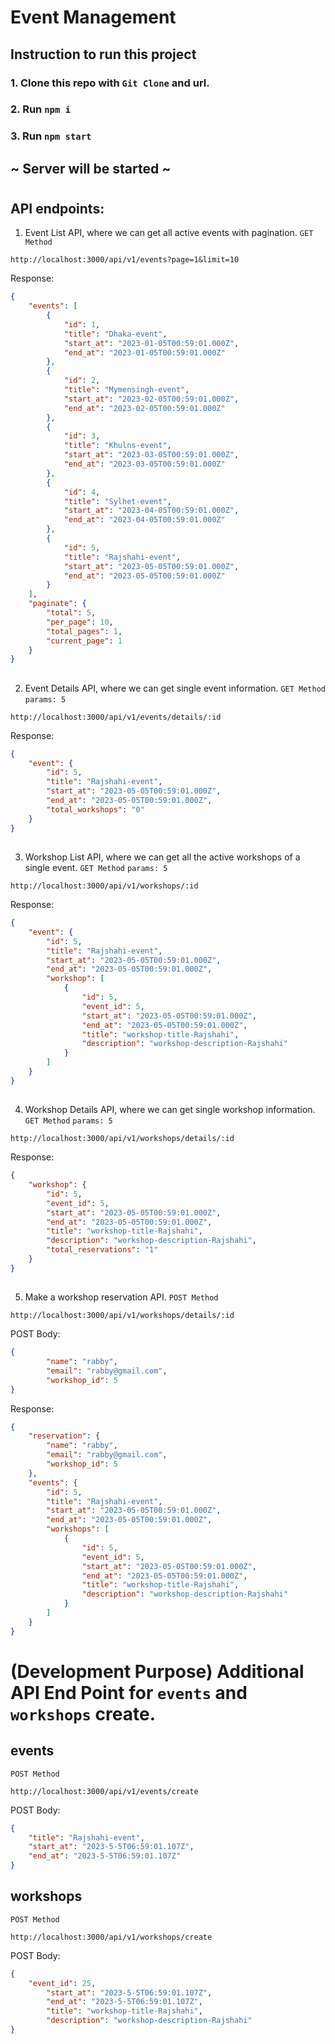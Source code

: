 # Event Management

## Instruction to run this project

### 1. Clone this repo with `Git Clone` and url.
### 2. Run `npm i`
### 3. Run `npm start`

## ~ Server will be started ~
#

## API endpoints:

1. Event List API, where we can get all active events with pagination.
`GET Method`
```
http://localhost:3000/api/v1/events?page=1&limit=10
```
Response:
```JSON
{
    "events": [
        {
            "id": 1,
            "title": "Dhaka-event",
            "start_at": "2023-01-05T00:59:01.000Z",
            "end_at": "2023-01-05T00:59:01.000Z"
        },
        {
            "id": 2,
            "title": "Mymensingh-event",
            "start_at": "2023-02-05T00:59:01.000Z",
            "end_at": "2023-02-05T00:59:01.000Z"
        },
        {
            "id": 3,
            "title": "Khulns-event",
            "start_at": "2023-03-05T00:59:01.000Z",
            "end_at": "2023-03-05T00:59:01.000Z"
        },
        {
            "id": 4,
            "title": "Sylhet-event",
            "start_at": "2023-04-05T00:59:01.000Z",
            "end_at": "2023-04-05T00:59:01.000Z"
        },
        {
            "id": 5,
            "title": "Rajshahi-event",
            "start_at": "2023-05-05T00:59:01.000Z",
            "end_at": "2023-05-05T00:59:01.000Z"
        }
    ],
    "paginate": {
        "total": 5,
        "per_page": 10,
        "total_pages": 1,
        "current_page": 1
    }
}
```

##
2. Event Details API, where we can get single event information.
`GET Method`
`params: 5`
```
http://localhost:3000/api/v1/events/details/:id
```
Response:
```JSON
{
    "event": {
        "id": 5,
        "title": "Rajshahi-event",
        "start_at": "2023-05-05T00:59:01.000Z",
        "end_at": "2023-05-05T00:59:01.000Z",
        "total_workshops": "0"
    }
}
```

##
3. Workshop List API, where we can get all the active workshops of a single event.
`GET Method`
`params: 5`
```
http://localhost:3000/api/v1/workshops/:id
```
Response:
```JSON
{
    "event": {
        "id": 5,
        "title": "Rajshahi-event",
        "start_at": "2023-05-05T00:59:01.000Z",
        "end_at": "2023-05-05T00:59:01.000Z",
        "workshop": [
            {
                "id": 5,
                "event_id": 5,
                "start_at": "2023-05-05T00:59:01.000Z",
                "end_at": "2023-05-05T00:59:01.000Z",
                "title": "workshop-title-Rajshahi",
                "description": "workshop-description-Rajshahi"
            }
        ]
    }
}
```

##
4. Workshop Details API, where we can get single workshop information.
`GET Method`
`params: 5`
```
http://localhost:3000/api/v1/workshops/details/:id
```
Response:
```JSON
{
    "workshop": {
        "id": 5,
        "event_id": 5,
        "start_at": "2023-05-05T00:59:01.000Z",
        "end_at": "2023-05-05T00:59:01.000Z",
        "title": "workshop-title-Rajshahi",
        "description": "workshop-description-Rajshahi",
        "total_reservations": "1"
    }
}
```

##
5. Make a workshop reservation API.
`POST Method`
```
http://localhost:3000/api/v1/workshops/details/:id
```
POST Body:
```JSON
{
        "name": "rabby",
        "email": "rabby@gmail.com",
        "workshop_id": 5
}
```
Response:
```JSON
{
    "reservation": {
        "name": "rabby",
        "email": "rabby@gmail.com",
        "workshop_id": 5
    },
    "events": {
        "id": 5,
        "title": "Rajshahi-event",
        "start_at": "2023-05-05T00:59:01.000Z",
        "end_at": "2023-05-05T00:59:01.000Z",
        "workshops": [
            {
                "id": 5,
                "event_id": 5,
                "start_at": "2023-05-05T00:59:01.000Z",
                "end_at": "2023-05-05T00:59:01.000Z",
                "title": "workshop-title-Rajshahi",
                "description": "workshop-description-Rajshahi"
            }
        ]
    }
}
```
#
#
#
#
#
# (Development Purpose) Additional API End Point for `events` and `workshops` create.
## events
`POST Method`
```
http://localhost:3000/api/v1/events/create
```
POST Body:
```JSON
{
    "title": "Rajshahi-event",
    "start_at": "2023-5-5T06:59:01.107Z",
    "end_at": "2023-5-5T06:59:01.107Z"
}
```
###
## workshops
`POST Method`
```
http://localhost:3000/api/v1/workshops/create
```
POST Body:
```JSON
{
    "event_id": 25,
        "start_at": "2023-5-5T06:59:01.107Z",
        "end_at": "2023-5-5T06:59:01.107Z",
        "title": "workshop-title-Rajshahi",
        "description": "workshop-description-Rajshahi"
}
```
